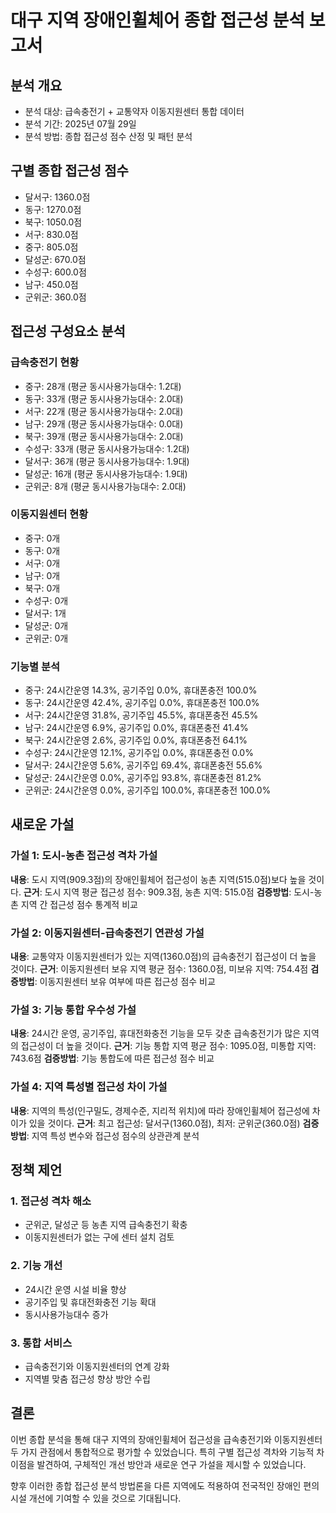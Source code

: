 
# 대구 지역 장애인휠체어 종합 접근성 분석 보고서

## 분석 개요
- 분석 대상: 급속충전기 + 교통약자 이동지원센터 통합 데이터
- 분석 기간: 2025년 07월 29일
- 분석 방법: 종합 접근성 점수 산정 및 패턴 분석

## 구별 종합 접근성 점수

- 달서구: 1360.0점
- 동구: 1270.0점
- 북구: 1050.0점
- 서구: 830.0점
- 중구: 805.0점
- 달성군: 670.0점
- 수성구: 600.0점
- 남구: 450.0점
- 군위군: 360.0점

## 접근성 구성요소 분석

### 급속충전기 현황
- 중구: 28개 (평균 동시사용가능대수: 1.2대)
- 동구: 33개 (평균 동시사용가능대수: 2.0대)
- 서구: 22개 (평균 동시사용가능대수: 2.0대)
- 남구: 29개 (평균 동시사용가능대수: 0.0대)
- 북구: 39개 (평균 동시사용가능대수: 2.0대)
- 수성구: 33개 (평균 동시사용가능대수: 1.2대)
- 달서구: 36개 (평균 동시사용가능대수: 1.9대)
- 달성군: 16개 (평균 동시사용가능대수: 1.9대)
- 군위군: 8개 (평균 동시사용가능대수: 2.0대)

### 이동지원센터 현황
- 중구: 0개
- 동구: 0개
- 서구: 0개
- 남구: 0개
- 북구: 0개
- 수성구: 0개
- 달서구: 1개
- 달성군: 0개
- 군위군: 0개

### 기능별 분석
- 중구: 24시간운영 14.3%, 공기주입 0.0%, 휴대폰충전 100.0%
- 동구: 24시간운영 42.4%, 공기주입 0.0%, 휴대폰충전 100.0%
- 서구: 24시간운영 31.8%, 공기주입 45.5%, 휴대폰충전 45.5%
- 남구: 24시간운영 6.9%, 공기주입 0.0%, 휴대폰충전 41.4%
- 북구: 24시간운영 2.6%, 공기주입 0.0%, 휴대폰충전 64.1%
- 수성구: 24시간운영 12.1%, 공기주입 0.0%, 휴대폰충전 0.0%
- 달서구: 24시간운영 5.6%, 공기주입 69.4%, 휴대폰충전 55.6%
- 달성군: 24시간운영 0.0%, 공기주입 93.8%, 휴대폰충전 81.2%
- 군위군: 24시간운영 0.0%, 공기주입 100.0%, 휴대폰충전 100.0%

## 새로운 가설


### 가설 1: 도시-농촌 접근성 격차 가설
**내용**: 도시 지역(909.3점)의 장애인휠체어 접근성이 농촌 지역(515.0점)보다 높을 것이다.
**근거**: 도시 지역 평균 접근성 점수: 909.3점, 농촌 지역: 515.0점
**검증방법**: 도시-농촌 지역 간 접근성 점수 통계적 비교

### 가설 2: 이동지원센터-급속충전기 연관성 가설
**내용**: 교통약자 이동지원센터가 있는 지역(1360.0점)의 급속충전기 접근성이 더 높을 것이다.
**근거**: 이동지원센터 보유 지역 평균 점수: 1360.0점, 미보유 지역: 754.4점
**검증방법**: 이동지원센터 보유 여부에 따른 접근성 점수 비교

### 가설 3: 기능 통합 우수성 가설
**내용**: 24시간 운영, 공기주입, 휴대전화충전 기능을 모두 갖춘 급속충전기가 많은 지역의 접근성이 더 높을 것이다.
**근거**: 기능 통합 지역 평균 점수: 1095.0점, 미통합 지역: 743.6점
**검증방법**: 기능 통합도에 따른 접근성 점수 비교

### 가설 4: 지역 특성별 접근성 차이 가설
**내용**: 지역의 특성(인구밀도, 경제수준, 지리적 위치)에 따라 장애인휠체어 접근성에 차이가 있을 것이다.
**근거**: 최고 접근성: 달서구(1360.0점), 최저: 군위군(360.0점)
**검증방법**: 지역 특성 변수와 접근성 점수의 상관관계 분석

## 정책 제언

### 1. 접근성 격차 해소
- 군위군, 달성군 등 농촌 지역 급속충전기 확충
- 이동지원센터가 없는 구에 센터 설치 검토

### 2. 기능 개선
- 24시간 운영 시설 비율 향상
- 공기주입 및 휴대전화충전 기능 확대
- 동시사용가능대수 증가

### 3. 통합 서비스
- 급속충전기와 이동지원센터의 연계 강화
- 지역별 맞춤 접근성 향상 방안 수립

## 결론

이번 종합 분석을 통해 대구 지역의 장애인휠체어 접근성을 급속충전기와 이동지원센터 두 가지 관점에서 통합적으로 평가할 수 있었습니다. 특히 구별 접근성 격차와 기능적 차이점을 발견하여, 구체적인 개선 방안과 새로운 연구 가설을 제시할 수 있었습니다.

향후 이러한 종합 접근성 분석 방법론을 다른 지역에도 적용하여 전국적인 장애인 편의시설 개선에 기여할 수 있을 것으로 기대됩니다.
